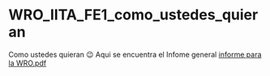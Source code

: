 # WRO_IITA_FE1_como_ustedes_quieran
Como ustedes quieran 😉
Aqui se encuentra el Infome general
[informe para la WRO.pdf](https://github.com/luccaalentino2/WRO_IITA_FE1_como_ustedes_quieran/files/12589796/informe.para.la.WRO.pdf)











































































































